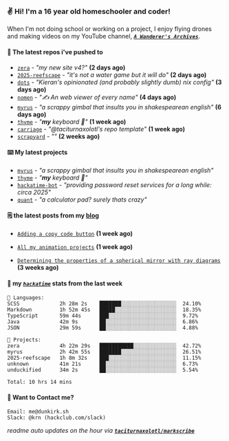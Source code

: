 ### ✌️ Hi! I'm a 16 year old homeschooler and coder!

When I'm not doing school or working on a project, I enjoy flying drones and making videos on my YouTube channel, [**_`A Wanderer's Archives`_**](https://youtube.com/@wanderer.archives).

#### 👷 The latest repos i've pushed to

- [`zera`](https://github.com/taciturnaxolotl/zera) - _"my new site v4?"_ **(2 days ago)**
- [`2025-reefscape`](https://github.com/df1317/2025-reefscape) - _"it's not a water game but it will do"_ **(2 days ago)**
- [`dots`](https://github.com/taciturnaxolotl/dots) - _"Kieran's opinionated (and probably slightly dumb) nix config"_ **(3 days ago)**
- [`nomen`](https://github.com/aramshiva/nomen) - _"✍️ An web viewer of every name"_ **(4 days ago)**
- [`myrus`](https://github.com/taciturnaxolotl/myrus) - _"a scrappy gimbal that insults you in shakespearean english"_ **(6 days ago)**
- [`thyme`](https://github.com/taciturnaxolotl/thyme) - _"**my** keyboard 🫶"_ **(1 week ago)**
- [`carriage`](https://github.com/taciturnaxolotl/carriage) - _"@taciturnaxolotl's repo template"_ **(1 week ago)**
- [`scrapyard`](https://github.com/hackclub/scrapyard) - _""_ **(2 weeks ago)**

#### ⌨️ My latest projects

- [`myrus`](https://github.com/taciturnaxolotl/myrus) - _"a scrappy gimbal that insults you in shakespearean english"_
- [`thyme`](https://github.com/taciturnaxolotl/thyme) - _"**my** keyboard 🫶"_
- [`hackatime-bot`](https://github.com/taciturnaxolotl/hackatime-bot) - _"providing password reset services for a long while: circa 2025"_
- [`quant`](https://github.com/taciturnaxolotl/quant) - _"a calculator pad? surely thats crazy"_

#### 🗒️ the latest posts from my [blog](https://dunkirk.sh)

- [`Adding a copy code button`](https://dunkirk.sh/blog/adding-a-copy-button/) **(1 week ago)**

- [`All my animation projects`](https://dunkirk.sh/blog/my-animations/) **(1 week ago)**

- [`Determining the properties of a spherical mirror with ray diagrams`](https://dunkirk.sh/blog/spherical-ray-diagrams/) **(3 weeks ago)**



#### 📡 my [_`hackatime`_](https://waka.hackclub.com) stats from the last week

```text
💾 Languages:
SCSS             2h 28m 2s    ███████░░░░░░░░░░░░░░░░░░  24.10%
Markdown         1h 52m 45s   █████░░░░░░░░░░░░░░░░░░░░  18.35%
TypeScript       59m 44s      ███░░░░░░░░░░░░░░░░░░░░░░  9.72%
Java             42m 9s       ██░░░░░░░░░░░░░░░░░░░░░░░  6.86%
JSON             29m 59s      ██░░░░░░░░░░░░░░░░░░░░░░░  4.88%

💼 Projects:
zera             4h 22m 29s   ███████████░░░░░░░░░░░░░░  42.72%
myrus            2h 42m 55s   ███████░░░░░░░░░░░░░░░░░░  26.51%
2025-reefscape   1h 8m 32s    ███░░░░░░░░░░░░░░░░░░░░░░  11.15%
unknown          41m 21s      ██░░░░░░░░░░░░░░░░░░░░░░░  6.73%
unduckified      34m 2s       ██░░░░░░░░░░░░░░░░░░░░░░░  5.54%

Total: 10 hrs 14 mins
```

#### 📮 Want to Contact me?

```text
Email: me@dunkirk.sh
Slack: @krn (hackclub.com/slack)
```

_readme auto updates on the hour via [**`taciturnaxolotl/markscribe`**](https://github.com/taciturnaxolotl/markscribe)_
